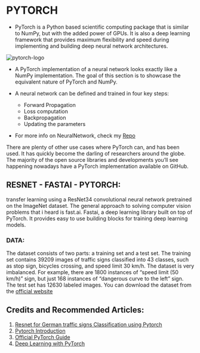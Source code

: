# PYTORCH

* PyTorch is a Python based scientific computing package that is similar to NumPy, but with the added power of GPUs. It is also a deep learning framework that provides maximum flexibility and speed during implementing and building deep neural network architectures.

![pytorch-logo](https://user-images.githubusercontent.com/45025357/52785901-36360300-307f-11e9-97f4-d01c619a51ab.jpg)


* A PyTorch implementation of a neural network looks exactly like a NumPy implementation. The goal of this section is to showcase the equivalent nature of PyTorch and NumPy. 

* A neural network can be defined and trained in four key steps:

  * Forward Propagation
  * Loss computation
  * Backpropagation
  * Updating the parameters
* For more info on NeuralNetwork, check my [Repo](https://github.com/VeerendraPappala/DEEP-LEARNING)  

There are plenty of other use cases where PyTorch can, and has been used. It has quickly become the darling of researchers around the globe. The majority of the open source libraries and developments you’ll see happening nowadays have a PyTorch implementation available on GitHub.
    
## RESNET - FASTAI - PYTORCH:

transfer learning using a ResNet34 convolutional neural network pretrained on the ImageNet dataset.
The general approach to solving computer vision problems that i heard is fast.ai.  Fastai, a deep learning library built on top of PyTorch. It provides easy to use building blocks for training deep learning models.

### DATA:
  The dataset consists of two parts: a training set and a test set. The training set contains 39209 images of traffic signs classified into 43 classes, such as stop sign, bicycles crossing, and speed limit 30 km/h. 
 The dataset is very imbalanced. For example, there are 1800 instances of “speed limit (50 km/h)” sign, but just 168 instances of “dangerous curve to the left” sign.
The test set has 12630 labeled images. 
You can download the dataset from the [official website](http://benchmark.ini.rub.de/?section=gtsrb&subsection=dataset)

## Credits and Recommended Articles:
  1. [Resnet for German traffic signs Classification using Pytorch](https://towardsdatascience.com/resnet-for-traffic-sign-classification-with-pytorch-5883a97bbaa3)
  2. [Pytorch Introduction](https://www.analyticsvidhya.com/blog/2019/01/guide-pytorch-neural-networks-case-studies/)
  3. [Official PyTorch Guide](https://pytorch.org/tutorials/)
  4. [Deep Learning with PyTorch](https://pytorch.org/tutorials/beginner/deep_learning_60min_blitz.html)



    
